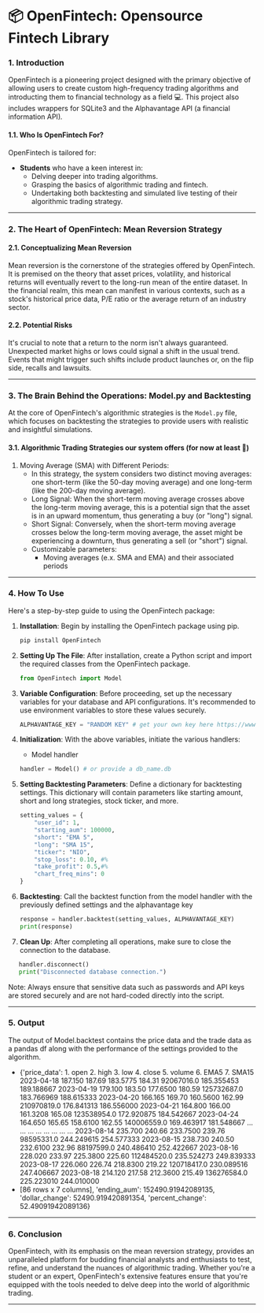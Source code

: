 # **📦 OpenFintech: Opensource Fintech Library**

### **1. Introduction**

OpenFintech is a pioneering project designed with the primary objective of allowing users to create custom high-frequency trading algorithms and introducting them to financial technology as a field 💻. This project also includes wrappers for SQLite3 and the Alphavantage API (a financial information API)*.*

#### **1.1. Who Is OpenFintech For?**

OpenFintech is tailored for:

- **Students** who have a keen interest in:
  - Delving deeper into trading algorithms.
  - Grasping the basics of algorithmic trading and fintech.
  - Undertaking both backtesting and simulated live testing of their algorithmic trading strategy.

---

### **2. The Heart of OpenFintech: Mean Reversion Strategy**

#### **2.1. Conceptualizing Mean Reversion**

Mean reversion is the cornerstone of the strategies offered by OpenFintech. It is premised on the theory that asset prices, volatility, and historical returns will eventually revert to the long-run mean of the entire dataset. In the financial realm, this mean can manifest in various contexts, such as a stock's historical price data, P/E ratio or the average return of an industry sector.

#### **2.2. Potential Risks**

It's crucial to note that a return to the norm isn't always guaranteed. Unexpected market highs or lows could signal a shift in the usual trend. Events that might trigger such shifts include product launches or, on the flip side, recalls and lawsuits.

---

### **3. The Brain Behind the Operations: Model.py and Backtesting**

At the core of OpenFintech's algorithmic strategies is the `Model.py` file, which focuses on backtesting the strategies to provide users with realistic and insightful simulations.

#### **3.1. Algorithmic Trading Strategies our system offers (for now at least 👀)**

1. Moving Average (SMA) with Different Periods:
   - In this strategy, the system considers two distinct moving averages: one short-term (like the 50-day moving average) and one long-term (like the 200-day moving average).
   - Long Signal: When the short-term moving average crosses above the long-term moving average, this is a potential sign that the asset is in an upward momentum, thus generating a buy (or "long") signal.
   - Short Signal: Conversely, when the short-term moving average crosses below the long-term moving average, the asset might be experiencing a downturn, thus generating a sell (or "short") signal.
   - Customizable parameters:
     - Moving averages (e.x. SMA and EMA) and their associated periods

---

### **4. How To Use**

Here's a step-by-step guide to using the OpenFintech package:

1. **Installation**:
   Begin by installing the OpenFintech package using pip.

   ```bash
   pip install OpenFintech
   ```
2. **Setting Up The File**:
   After installation, create a Python script and import the required classes from the OpenFintech package.

   ```python
   from OpenFintech import Model
   ```
3. **Variable Configuration**:
   Before proceeding, set up the necessary variables for your database and API configurations. It's recommended to use environment variables to store these values securely.

   ```python
   ALPHAVANTAGE_KEY = "RANDOM KEY" # get your own key here https://www.alphavantage.co/support/#api-key
   ```
4. **Initialization**:
   With the above variables, initiate the various handlers:

   - Model handler

   ```python
   handler = Model() # or provide a db_name.db
   ```
5. **Setting Backtesting Parameters**:
   Define a dictionary for backtesting settings. This dictionary will contain parameters like starting amount, short and long strategies, stock ticker, and more.

   ```python
   setting_values = {
       "user_id": 1,
       "starting_aum": 100000,
       "short": "EMA 5",
       "long": "SMA 15",
       "ticker": "NIO",
       "stop_loss": 0.10, #%
       "take_profit": 0.5,#%
       "chart_freq_mins": 0
   }
   ```
6. **Backtesting**:
   Call the backtest function from the model handler with the previously defined settings and the alphavantage key

   ```python
   response = handler.backtest(setting_values, ALPHAVANTAGE_KEY)
   print(response)
   ```
7. **Clean Up**:
   After completing all operations, make sure to close the connection to the database.

```python
   handler.disconnect()
   print("Disconnected database connection.")
```

Note: Always ensure that sensitive data such as passwords and API keys are stored securely and are not hard-coded directly into the script.

---

### **5. Output**

The output of Model.backtest contains the price data and the trade data as a pandas df along with the performance of the settings provided to the algorithm.

- {'price_data':             1. open  2. high    3. low  4. close    5. volume     6. EMA5    7. SMA15
  2023-04-18  187.150   187.69  183.5775    184.31   92067016.0  185.355453  189.188667
  2023-04-19  179.100   183.50  177.6500    180.59  125732687.0  183.766969  188.615333
  2023-04-20  166.165   169.70  160.5600    162.99  210970819.0  176.841313  186.556000
  2023-04-21  164.800   166.00  161.3208    165.08  123538954.0  172.920875  184.542667
  2023-04-24  164.650   165.65  158.6100    162.55  140006559.0  169.463917  181.548667
  ...             ...      ...       ...       ...          ...         ...         ...
  2023-08-14  235.700   240.66  233.7500    239.76   98595331.0  244.249615  254.577333
  2023-08-15  238.730   240.50  232.6100    232.96   88197599.0  240.486410  252.422667
  2023-08-16  228.020   233.97  225.3800    225.60  112484520.0  235.524273  249.839333
  2023-08-17  226.060   226.74  218.8300    219.22  120718417.0  230.089516  247.406667
  2023-08-18  214.120   217.58  212.3600    215.49  136276584.0  225.223010  244.010000
- [86 rows x 7 columns], 'ending_aum': 152490.91942089135, 'dollar_change': 52490.919420891354, 'percent_change': 52.49091942089136}

---

### **6. Conclusion**

OpenFintech, with its emphasis on the mean reversion strategy, provides an unparalleled platform for budding financial analysts and enthusiasts to test, refine, and understand the nuances of algorithmic trading. Whether you're a student or an expert, OpenFintech's extensive features ensure that you're equipped with the tools needed to delve deep into the world of algorithmic trading.

---
